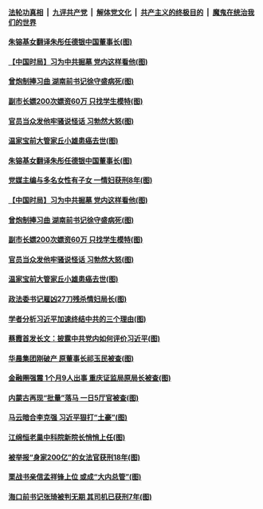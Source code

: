 ####  [法轮功真相](../../../../basic/blob/master/README.md?t=12080031) &nbsp;|&nbsp; [九评共产党](../../../../9ping.md/blob/master/README.md?t=12080031) &nbsp;|&nbsp; [解体党文化](../../../../jtdwh.md/blob/master/README.md?t=12080031)  &nbsp;|&nbsp; [共产主义的终极目的](../../../../gczydzjmd.md/blob/master/README.md?t=12080031) &nbsp;|&nbsp; [魔鬼在统治我们的世界](../../../../mgztzwmdsj.md/blob/master/README.md?t=12080031) 

#### [朱镕基女翻译朱彤任德银中国董事长(图)](../pages/p2/954959.md?t=12080031) 

#### [【中国时局】习为中共掘墓 党内这样看他(图)](../pages/p2/954902.md?t=12080031) 

#### [曾炮制捧习曲 湖南前书记徐守盛病死(图)](../pages/p2/954914.md?t=12080031) 

#### [副市长嫖200次嫖资60万 只找学生模特(图)](../pages/p2/954893.md?t=12080031) 

#### [官员当众发他牢骚说怪话 习勃然大怒(图)](../pages/p2/954878.md?t=12080031) 

#### [温家宝前大管家丘小雄患癌去世(图)](../pages/p2/954873.md?t=12080031) 

#### [朱镕基女翻译朱彤任德银中国董事长(图)](../pages/p2/954959.md?t=12080031) 

#### [党媒主编与多名女性有子女 一情妇获刑8年(图)](../pages/p2/954948.md?t=12080031) 

#### [【中国时局】习为中共掘墓 党内这样看他(图)](../pages/p2/954902.md?t=12080031) 

#### [曾炮制捧习曲 湖南前书记徐守盛病死(图)](../pages/p2/954914.md?t=12080031) 

#### [副市长嫖200次嫖资60万 只找学生模特(图)](../pages/p2/954893.md?t=12080031) 


#### [官员当众发他牢骚说怪话 习勃然大怒(图)](../pages/p2/954878.md?t=12080031) 

#### [温家宝前大管家丘小雄患癌去世(图)](../pages/p2/954873.md?t=12080031) 

#### [政法委书记雇凶27刀残杀情妇局长(图)](../pages/p2/954833.md?t=12080031) 

#### [学者分析习近平加速终结中共的三个理由(图)](../pages/p2/954812.md?t=12080031) 

#### [蔡霞首发长文：披露中共党内如何评价习近平(图)](../pages/p2/954811.md?t=12080031) 

#### [华晨集团刚破产 原董事长祁玉民被查(图)](../pages/p2/954801.md?t=12080031) 

#### [金融圈强震 1个月9人出事 重庆证监局原局长被查(图)](../pages/p2/954796.md?t=12080031) 

#### [内蒙古再现“批量”落马 一日5厅官被查(图)](../pages/p2/954789.md?t=12080031) 


#### [马云暗合李克强 习近平狠打“土豪”(图)](../pages/p2/954599.md?t=12080031) 

#### [江绵恒老巢中科院新院长悄悄上任(图)](../pages/p2/954729.md?t=12080031) 

#### [被举报“身家200亿”的女法官获刑18年(图)](../pages/p2/954718.md?t=12080031) 

#### [栗战书亲信孟祥锋上位 或成“大内总管”(图)](../pages/p2/954681.md?t=12080031) 

#### [海口前书记张琦被判无期 其司机已获刑7年(图)](../pages/p2/954668.md?t=12080031) 

